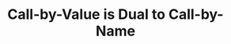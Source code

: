 ---
title: Call-by-Value is Dual to Call-by-Name
paper-url: http://homepages.inf.ed.ac.uk/wadler/papers/dual/dual.pdf
authors:
- Philip Wadler
type: paper
tags:
- evaluation strategies
- lambda calculus
doHaskell-type: research paper
dohaskell-year: 2003
---